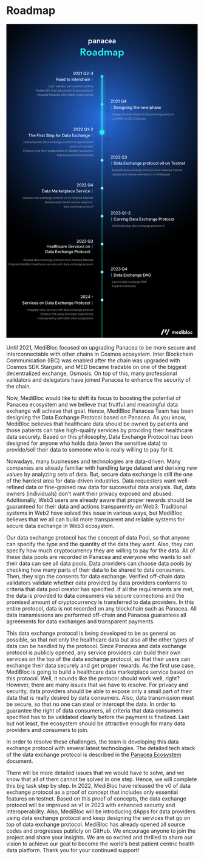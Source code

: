 # Roadmap

![](images/roadmap.png)

Until 2021, MediBloc focused on upgrading Panacea to be more secure and interconnectable with other chains in Cosmos ecosystem. Inter Blockchain Communication (IBC) was enabled after the chain was upgraded with Cosmos SDK Stargate, and MED became tradable on one of the biggest decentralized exchange, Osmosis. On top of this, many professional validators and delegators have joined Panacea to enhance the security of the chain.

Now, MediBloc would like to shift its focus to boosting the potential of Panacea ecosystem and we believe that fruitful and meaningful data exchange will achieve that goal. Hence, MediBloc Panacea Team has been designing the Data Exchange Protocol based on Panacea. As you know, MediBloc believes that healthcare data should be owned by patients and those patients can take high-quality services by providing their healthcare data securely. Based on this philosophy, Data Exchange Protocol has been designed for anyone who holds data (even the sensitive data) to provide/sell their data to someone who is really willing to pay for it.

Nowadays, many businesses and technologies are data-driven. Many companies are already familiar with handling large dataset and deriving new values by analyzing sets of data. But, secure data exchange is still the one of the hardest area for data-driven industries. Data requesters want well-refined data or fine-grained raw data for successful data analysis. But, data owners (individuals) don’t want their privacy exposed and abused. Additionally, Web3 users are already aware that proper rewards should be guaranteed for their data and actions transparently on Web3. Traditional systems in Web2 have solved this issue in various ways, but MediBloc believes that we all can build more transparent and reliable systems for secure data exchange in Web3 ecosystem. 

Our data exchange protocol has the concept of data Pool, so that anyone can specify the type and the quantity of the data they want. Also, they can specify how much cryptocurrency they are willing to pay for the data. All of these data pools are recorded in Panacea and everyone who wants to sell their data can see all data pools. Data providers can choose data pools by checking how many parts of their data to be shared to data consumers. Then, they sign the consents for data exchange. Verified off-chain data validators validate whether data provided by data providers conforms to criteria that data pool creator has specified. If all the requirements are met, the data is provided to data consumers via secure connections and the promised amount of cryptocurrency is transferred to data providers. In this entire protocol, data is not recorded on any blockchain such as Panacea. All data transmissions are performed off-chain and Panacea guarantees all agreements for data exchanges and transparent payments.

This data exchange protocol is being developed to be as general as possible, so that not only the healthcare data but also all the other types of data can be handled by the protocol. Since Panacea and data exchange protocol is publicly opened, any service providers can build their own services on the top of the data exchange protocol, so that their users can exchange their data securely and get proper rewards. As the first use case, MediBloc is going to build a healthcare data marketplace service based on this protocol.
Well, it sounds like the protocol should work well, right? However, there are many issues that we have to resolve. For privacy and security, data providers should be able to expose only a small part of their data that is really desired by data consumers. Also, data transmission must be secure, so that no one can steal or intercept the data. In order to guarantee the right of data consumers, all criteria that data consumers specified has to be validated clearly before the payment is finalized. Last but not least, the ecosystem should be attractive enough for many data providers and consumers to join. 

In order to resolve these challenges, the team is developing this data exchange protocol with several latest technologies.
The detailed tech stack of the data exchange protocol is described in the [Panacea Ecosystem](./0-panacea-ecosystem.md) document.

There will be more detailed issues that we would have to solve, and we know that all of them cannot be solved in one step. Hence, we will complete this big task step by step. In 2022, MediBloc have released the v0 of data exchange protocol as a proof of concept that includes only essential features on testnet. Based on this proof of concepts, the data exchange protocol will be improved as v1 in 2023 with enhanced security and interoperability. Also, MediBloc will be introducing dApps for data providers using data exchange protocol and keep designing the services that go on top of data exchange protocol. MediBloc has already opened all source codes and progresses publicly on GitHub. We encourage anyone to join the project and share your insights. 
We are so excited and thrilled to share our vision to achieve our goal to become the world’s best patient centric health data platform. Thank you for your continued support! 
